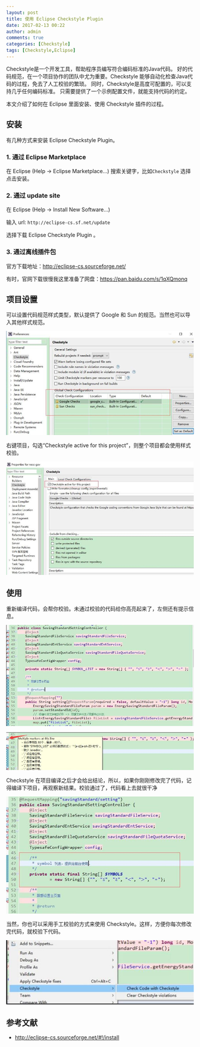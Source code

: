 ```yaml
---
layout: post
title: 使用 Eclipse Checkstyle Plugin
date: 2017-02-13 00:22
author: admin
comments: true
categories: [Checkstyle]
tags: [Checkstyle,Eclipse]
---
```


Checkstyle是一个开发工具，帮助程序员编写符合编码标准的Java代码。 好的代码规范，在一个项目协作的团队中尤为重要。Checkstyle 能够自动化检查Java代码的过程，免去了人工校验的繁琐。 同时，Checkstyle是高度可配置的，可以支持几乎任何编码标准。 只需要提供了一个示例配置文件，就能支持代码的约定。

本文介绍了如何在 Eclipse 里面安装、使用  Checkstyle 插件的过程。

<!-- more -->

## 安装

有几种方式来安装 Eclipse Checkstyle Plugin。

### 1. 通过 Eclipse Marketplace

在 Eclipse (Help -> Eclipse Marketplace...)
搜索关键字，比如`Checkstyle` 选择点击安装。


### 2. 通过  update site

在 Eclipse (Help -> Install New Software...)

输入 url: `http://eclipse-cs.sf.net/update`
 

选择下载  Eclipse Checkstyle Plugin 。

### 3. 通过离线插件包



官方下载地址：http://eclipse-cs.sourceforge.net/

有时，官网下载很慢我这里准备了网盘：https://pan.baidu.com/s/1qXQmonq


## 项目设置

可以设置代码规范样式类型，默认提供了 Google 和 Sun  的规范。当然也可以导入其他样式规范。

![](../images/post/20170213-checkstyle-setting.jpg)


右键项目，勾选“Checkstyle active for this project”，则整个项目都会使用样式校验。

![](../images/post/20170213-checkstyle-project.jpg)


## 使用

重新编译代码，会帮你校验。未通过校验的代码给你高亮起来了，左侧还有提示信息。

![](../images/post/20170213-checkstyle-checked-1.jpg)


![](../images/post/20170213-checkstyle-checked-2.jpg)


Checkstyle 在项目编译之后才会给出结论，所以，如果你刚刚修改完了代码，记得编译下项目，再观察新结果。校验通过了，代码看上去就很干净



![](../images/post/20170213-checkstyle-checked-3.jpg)



当然，你也可以采用手工校验的方式来使用 Checkstyle。这样，方便你每次修改完代码，就校验下代码。



![](../images/post/20170213-checkstyle-checked-4.jpg)


## 参考文献

* http://eclipse-cs.sourceforge.net/#!/install